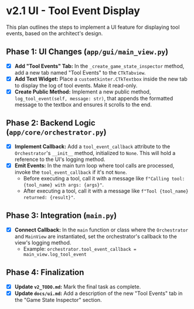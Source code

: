 # v2.1 UI - Tool Event Display

This plan outlines the steps to implement a UI feature for displaying tool events, based on the architect's design.

## Phase 1: UI Changes (`app/gui/main_view.py`)
- [x] **Add "Tool Events" Tab:** In the `_create_game_state_inspector` method, add a new tab named "Tool Events" to the `CTkTabview`.
- [x] **Add Text Widget:** Place a `customtkinter.CTkTextbox` inside the new tab to display the log of tool events. Make it read-only.
- [x] **Create Public Method:** Implement a new public method, `log_tool_event(self, message: str)`, that appends the formatted message to the textbox and ensures it scrolls to the end.

## Phase 2: Backend Logic (`app/core/orchestrator.py`)
- [x] **Implement Callback:** Add a `tool_event_callback` attribute to the `Orchestrator`'s `__init__` method, initialized to `None`. This will hold a reference to the UI's logging method.
- [x] **Emit Events:** In the main turn loop where tool calls are processed, invoke the `tool_event_callback` if it's not `None`.
  - Before executing a tool, call it with a message like `f"Calling tool: {tool_name} with args: {args}"`.
  - After executing a tool, call it with a message like `f"Tool {tool_name} returned: {result}"`.

## Phase 3: Integration (`main.py`)
- [x] **Connect Callback:** In the `main` function or class where the `Orchestrator` and `MainView` are instantiated, set the orchestrator's callback to the view's logging method.
  - Example: `orchestrator.tool_event_callback = main_view.log_tool_event`

## Phase 4: Finalization
- [x] **Update `v2_TODO.md`:** Mark the final task as complete.
- [x] **Update `docs/ui.md`:** Add a description of the new "Tool Events" tab in the "Game State Inspector" section.